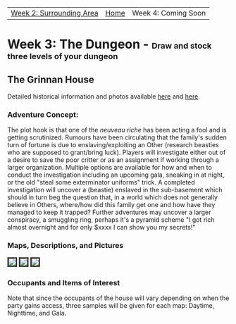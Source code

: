 <script src="{{site.assets}}/javascript/script.js"></script>

<div id="navbar" align="center">
  <table> 
    <tr>
      <td><a href="{{site.url}}/pages/week2.html">Week 2: Surrounding Area</a></td>
      <td><a href="{{site.url}}/index.html">Home</a></td> 
      <td>Week 4: Coming Soon</td>
    </tr>
  </table>
</div>

# Week 3: The Dungeon - <span style="font-size: large;">Draw and stock three levels of your dungeon</span>

## The Grinnan House 
Detailed historical information and photos available [here](http://www.historic-structures.com/la/new_orleans/grinnan_house.php) and [here](https://www.loc.gov/resource/hhh.la0065.sheet).

### Adventure Concept:
The plot hook is that one of the _neuveau riche_ has been acting a fool and is getting scrutinized.  Rumours have been 
circulating that the family's sudden turn of fortune is due to enslaving/exploiting an Other (research beasties who are 
supposed to grant/bring luck).  Players will investigate either out of a desire to save the poor critter or as an 
assignment if working through a larger organization.  Multiple options are available for how and when to conduct the 
investigation including an upcoming gala, sneaking in at night, or the old "steal some exterminator uniforms" trick.
A completed investigation will uncover a (beastie) enslaved in the sub-basement which should in turn beg the question
that, in a world which does not generally believe in Others, where/how did this family get one and how have they 
managed to keep it trapped?  Further adventures may uncover a larger conspiracy, a smuggling ring, perhaps it's a 
pyramid scheme "I got rich almost overnight and for only $xxxx I can show you my secrets!"


### Maps, Descriptions, and Pictures

<img src="{{site.assets}}/images/grinnan.jpg" style="border: 3px solid #373737;"/>

<img src="{{site.assets}}/images/grinnan-first.jpg" style="border: 3px solid #373737;"/>

<img src="{{site.assets}}/images/grinnan-second.jpg" style="border: 3px solid #373737;"/>

### Occupants and Items of Interest

Note that since the occupants of the house will vary depending on when the party gains access, three samples will be 
given for each map: Daytime, Nighttime, and Gala.

<!-- Challenge: d6+6 rooms per level, 11 monsters total, d6 features (traps, etc) total, 3 wondrous items total />

Family Unit
    Husband - middle aged; newly rich; suspicious; splurging
    Wife - suspects a mistress; 
    20s daughter - Daddy's Girl; Tulane student; science nerd
    Wife mother - speaks English, but not to strangers; old world mystic???; always cooking; healthier than she lets on
    Boyfriend - fellow student; serious relationship; occasionally stays over; parents tolerate him

Nighttime occupants:
  guard 1
  guard 2
  guard 3
  mother
  husband
  wife
  daughter
  boyfriend?
  
Gala:
 place is packed
 roaming serving staff
 additional roaming security
 valet
 coat check
 caterers
 
11. Kitchen -  

#### Ground Floor:
##### Daytime
 - Two discrete local thugs outside; one usually sitting on the porch (1) and the other doing yardwork
 - Two cleaning staff may be in any room, roll d12 for each at the time of entry to determine their current location
 - Husband: works from home, 50/50 chance Library (4) or Office (6); weekends roll 2d4 for location
 - Wife: weekdays she is away at work, weekends roll 2d4 for location
 - Daughter: 50% chance daughter is on S Lanai (7) studying, 50% chance she is out
 - Mother is almost always at work on something or other; there is never NOT food laying around in this house
   - roll d6; 1-3: Kitchen(11), 4-5: Pantry (12), 5: roll d12 for wandering granny location

##### Nighttime
 1. Main Entrance - 
 2. Foyer - 
 3. Parlor - 
 4. Library -
 5. Cloak Room - 
 6. Office - 
 7. S Lanai - 
 8. Dining - 
 9. N Lanai - 
10. Washroom - 
11. Kitchen -  
12. Pantry -  

##### Gala Night
 1. Main Entrance - 
 2. Foyer - 
 3. Parlor - 
 4. Library -
 5. Cloak Room - 
 6. Office - 
 7. S Lanai - 
 8. Dining - 
 9. N Lanai - 
10. Washroom - 
11. Kitchen -  
12. Pantry -   

#### Upstairs:
##### Daytime

##### Nighttime

##### Gala Night

#### Basement:
##### Daytime

##### Nighttime

##### Gala Night

